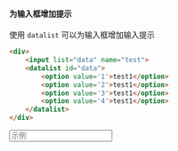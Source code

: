 #### 为输入框增加提示

使用 `datalist` 可以为输入框增加输入提示

```html
<div>
    <input list="data" name="test">
    <datalist id="data">
        <option value='1'>test1</option>
        <option value='2'>test1</option>
        <option value='3'>test1</option>
        <option value='4'>test1</option>
    </datalist>
</div>
```

<div>
    <input list="data" name="test" placeholder="示例">
    <datalist id="data">
        <option value='1'>test1</option>
        <option value='2'>test1</option>
        <option value='3'>test1</option>
        <option value='4'>test1</option>
    </datalist>
</div>

